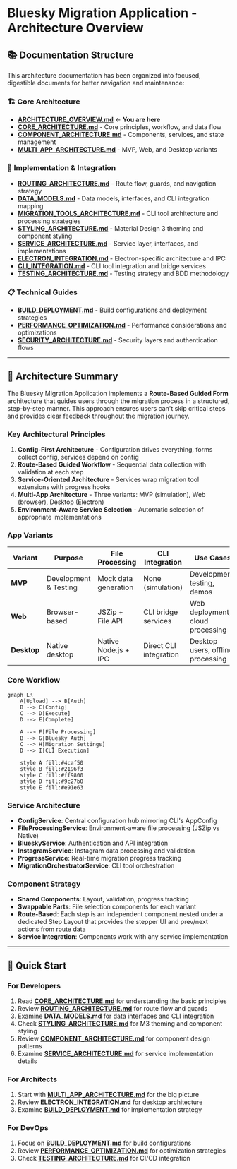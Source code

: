 # Bluesky Migration Application - Architecture Overview

## 📚 **Documentation Structure**

This architecture documentation has been organized into focused, digestible documents for better navigation and maintenance:

### **🏗️ Core Architecture**
- **[ARCHITECTURE_OVERVIEW.md](ARCHITECTURE_OVERVIEW.md)** ← **You are here**
- **[CORE_ARCHITECTURE.md](CORE_ARCHITECTURE.md)** - Core principles, workflow, and data flow
- **[COMPONENT_ARCHITECTURE.md](COMPONENT_ARCHITECTURE.md)** - Components, services, and state management
- **[MULTI_APP_ARCHITECTURE.md](MULTI_APP_ARCHITECTURE.md)** - MVP, Web, and Desktop variants

### **🔧 Implementation & Integration**
- **[ROUTING_ARCHITECTURE.md](ROUTING_ARCHITECTURE.md)** - Route flow, guards, and navigation strategy
- **[DATA_MODELS.md](DATA_MODELS.md)** - Data models, interfaces, and CLI integration mapping
- **[MIGRATION_TOOLS_ARCHITECTURE.md](MIGRATION_TOOLS_ARCHITECTURE.md)** - CLI tool architecture and processing strategies
- **[STYLING_ARCHITECTURE.md](STYLING_ARCHITECTURE.md)** - Material Design 3 theming and component styling
- **[SERVICE_ARCHITECTURE.md](SERVICE_ARCHITECTURE.md)** - Service layer, interfaces, and implementations
- **[ELECTRON_INTEGRATION.md](ELECTRON_INTEGRATION.md)** - Electron-specific architecture and IPC
- **[CLI_INTEGRATION.md](CLI_INTEGRATION.md)** - CLI tool integration and bridge services
- **[TESTING_ARCHITECTURE.md](TESTING_ARCHITECTURE.md)** - Testing strategy and BDD methodology

### **📋 Technical Guides**
- **[BUILD_DEPLOYMENT.md](BUILD_DEPLOYMENT.md)** - Build configurations and deployment strategies
- **[PERFORMANCE_OPTIMIZATION.md](PERFORMANCE_OPTIMIZATION.md)** - Performance considerations and optimizations
- **[SECURITY_ARCHITECTURE.md](SECURITY_ARCHITECTURE.md)** - Security layers and authentication flows

---

## 🎯 **Architecture Summary**

The Bluesky Migration Application implements a **Route-Based Guided Form** architecture that guides users through the migration process in a structured, step-by-step manner. This approach ensures users can't skip critical steps and provides clear feedback throughout the migration journey.

### **Key Architectural Principles**

1. **Config-First Architecture** - Configuration drives everything, forms collect config, services depend on config
2. **Route-Based Guided Workflow** - Sequential data collection with validation at each step
3. **Service-Oriented Architecture** - Services wrap migration tool extensions with progress hooks
4. **Multi-App Architecture** - Three variants: MVP (simulation), Web (browser), Desktop (Electron)
5. **Environment-Aware Service Selection** - Automatic selection of appropriate implementations

### **App Variants**

| Variant | Purpose | File Processing | CLI Integration | Use Cases |
|---------|---------|-----------------|-----------------|-----------|
| **MVP** | Development & Testing | Mock data generation | None (simulation) | Development, testing, demos |
| **Web** | Browser-based | JSZip + File API | CLI bridge services | Web deployment, cloud processing |
| **Desktop** | Native desktop | Native Node.js + IPC | Direct CLI integration | Desktop users, offline processing |

### **Core Workflow**

```mermaid
graph LR
    A[Upload] --> B[Auth]
    B --> C[Config]
    C --> D[Execute]
    D --> E[Complete]
    
    A --> F[File Processing]
    B --> G[Bluesky Auth]
    C --> H[Migration Settings]
    D --> I[CLI Execution]
    
    style A fill:#4caf50
    style B fill:#2196f3
    style C fill:#ff9800
    style D fill:#9c27b0
    style E fill:#e91e63
```

### **Service Architecture**

- **ConfigService**: Central configuration hub mirroring CLI's AppConfig
- **FileProcessingService**: Environment-aware file processing (JSZip vs Native)
- **BlueskyService**: Authentication and API integration
- **InstagramService**: Instagram data processing and validation
- **ProgressService**: Real-time migration progress tracking
- **MigrationOrchestratorService**: CLI tool orchestration

### **Component Strategy**

- **Shared Components**: Layout, validation, progress tracking
- **Swappable Parts**: File selection components for each variant
- **Route-Based**: Each step is an independent component nested under a dedicated Step Layout that provides the stepper UI and prev/next actions from route data
- **Service Integration**: Components work with any service implementation

---

## 🚀 **Quick Start**

### **For Developers**
1. Read **[CORE_ARCHITECTURE.md](CORE_ARCHITECTURE.md)** for understanding the basic principles
2. Review **[ROUTING_ARCHITECTURE.md](ROUTING_ARCHITECTURE.md)** for route flow and guards
3. Examine **[DATA_MODELS.md](DATA_MODELS.md)** for data interfaces and CLI integration
4. Check **[STYLING_ARCHITECTURE.md](STYLING_ARCHITECTURE.md)** for M3 theming and component styling
5. Review **[COMPONENT_ARCHITECTURE.md](COMPONENT_ARCHITECTURE.md)** for component design patterns
6. Examine **[SERVICE_ARCHITECTURE.md](SERVICE_ARCHITECTURE.md)** for service implementation details

### **For Architects**
1. Start with **[MULTI_APP_ARCHITECTURE.md](MULTI_APP_ARCHITECTURE.md)** for the big picture
2. Review **[ELECTRON_INTEGRATION.md](ELECTRON_INTEGRATION.md)** for desktop architecture
3. Examine **[BUILD_DEPLOYMENT.md](BUILD_DEPLOYMENT.md)** for implementation strategy

### **For DevOps**
1. Focus on **[BUILD_DEPLOYMENT.md](BUILD_DEPLOYMENT.md)** for build configurations
2. Review **[PERFORMANCE_OPTIMIZATION.md](PERFORMANCE_OPTIMIZATION.md)** for optimization strategies
3. Check **[TESTING_ARCHITECTURE.md](TESTING_ARCHITECTURE.md)** for CI/CD integration
